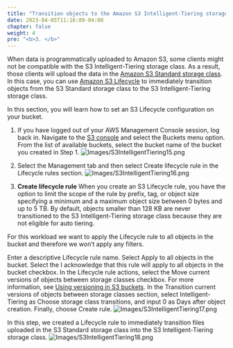```yaml
---
title: "Transition objects to the Amazon S3 Intelligent-Tiering storage class using Amazon S3 lifecycle"
date: 2023-04-05T11:16:09-04:00
chapter: false
weight: 4
pre: "<b>3. </b>"
---
```


When data is programmatically uploaded to Amazon S3, some clients might not be compatible with the S3 Intelligent-Tiering storage class. As a result, those clients will upload the data in the [Amazon S3 Standard storage class](https://aws.amazon.com/s3/storage-classes/). In this case, you can use [Amazon S3 Lifecycle](https://docs.aws.amazon.com/AmazonS3/latest/userguide/object-lifecycle-mgmt.html) to immediately transition objects from the S3 Standard storage class to the S3 Intelligent-Tiering storage class.

In this section, you will learn how to set an S3 Lifecycle configuration on your bucket.

1. If you have logged out of your AWS Management Console session, log back in. Navigate to the [S3 console](https://s3.console.aws.amazon.com/s3/home) and select the Buckets menu option. From the list of available buckets, select the bucket name of the bucket you created in Step 1.
![Images/S3IntelligentTiering15.png](/Cost/100_S3_Intelligent_Tiering/Images/S3-IntelligentTiering-15.png)

2. Select the Management tab and then select Create lifecycle rule in the Lifecycle rules section.
![Images/S3IntelligentTiering16.png](/Cost/100_S3_Intelligent_Tiering/Images/S3-IntelligentTiering-16.png)

3. **Create lifecycle rule**
When you create an S3 Lifecycle rule, you have the option to limit the scope of the rule by prefix, tag, or object size specifying a minimum and a maximum object size between 0 bytes and up to 5 TB. By default, objects smaller than 128 KB are never transitioned to the S3 Intelligent-Tiering storage class because they are not eligible for auto tiering.

For this workload we want to apply the Lifecycle rule to all objects in the bucket and therefore we won’t apply any filters.

Enter a descriptive Lifecycle rule name.
Select Apply to all objects in the bucket.
Select the I acknowledge that this rule will apply to all objects in the bucket checkbox.
In the Lifecycle rule actions, select the Move current versions of objects between storage classes checkbox. For more information, see [Using versioning in S3 buckets](https://docs.aws.amazon.com/AmazonS3/latest/userguide/Versioning.html).
In the Transition current versions of objects between storage classes section, select Intelligent-Tiering as Choose storage class transitions, and input 0 as Days after object creation.
Finally, choose Create rule.
![Images/S3IntelligentTiering17.png](/Cost/100_S3_Intelligent_Tiering/Images/S3-IntelligentTiering-17.png)

In this step, we created a Lifecycle rule to immediately transition files uploaded in the S3 Standard storage class into the S3 Intelligent-Tiering storage class.
![Images/S3IntelligentTiering18.png](/Cost/100_S3_Intelligent_Tiering/Images/S3-IntelligentTiering-18.png)

